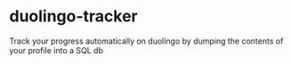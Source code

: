# duolingo-tracker
Track your progress automatically on duolingo by dumping the contents of your profile into a SQL db
